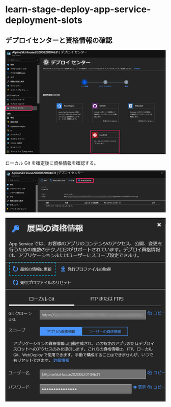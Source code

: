 ﻿# learn-stage-deploy-app-service-deployment-slots

## デプロイセンターと資格情報の確認

![デプロイセンター](learn-stage-deploy-app-service-deployment-slots-01.png)   


ローカル Git を確定後に資格情報を確認する。  


![資格情報１](learn-stage-deploy-app-service-deployment-slots-02.png)     

![資格情報２](learn-stage-deploy-app-service-deployment-slots-03.png)   
